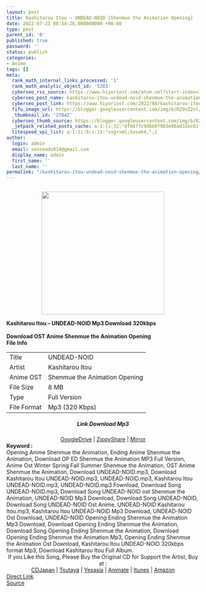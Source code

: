 ```yaml
---
layout: post
title: Kashitarou Itou – UNDEAD-NOID [Shenmue the Animation Opening]
date: 2022-07-23 08:54:26.000000000 +00:00
type: post
parent_id: '0'
published: true
password: ''
status: publish
categories:
- Anime
tags: []
meta:
  rank_math_internal_links_processed: '1'
  rank_math_analytic_object_id: '5283'
  cyberseo_rss_source: https://www.hiyoriost.com/atom.xml?start-index=1
  cyberseo_post_name: kashitarou-itou-undead-noid-shenmue-the-animation-opening
  cyberseo_post_link: https://www.hiyoriost.com/2022/04/kashitarou-itou-undead-noid-shenmue.html
  fifu_image_url: https://blogger.googleusercontent.com/img/b/R29vZ2xl/AVvXsEiqlfJ_Snt9HjzLyfv57QwMLWpauONV3BVLV6L6X0AGzp_4czQgTjNJCNsCEGC8XIDoKO6AEKitxCXTGQuRTlrcl3f0i9kZADgSHpOFCTdhXTVoIcfvDsz_WEct90v0k0LYkdgxbJvl_768q8k78TkxhWMg5y9RRXfqvM8d-11MTnxZL6fOScNnI3nX/s320/cover%20%2881%29.jpg
  _thumbnail_id: '27842'
  cyberseo_thumb_source: https://blogger.googleusercontent.com/img/b/R29vZ2xl/AVvXsEiqlfJ_Snt9HjzLyfv57QwMLWpauONV3BVLV6L6X0AGzp_4czQgTjNJCNsCEGC8XIDoKO6AEKitxCXTGQuRTlrcl3f0i9kZADgSHpOFCTdhXTVoIcfvDsz_WEct90v0k0LYkdgxbJvl_768q8k78TkxhWMg5y9RRXfqvM8d-11MTnxZL6fOScNnI3nX/s320/cover%20%2881%29.jpg
  _jetpack_related_posts_cache: a:1:{s:32:"8f6677c9d6b0f903e98ad32ec61f8deb";a:2:{s:7:"expires";i:1658620950;s:7:"payload";a:3:{i:0;a:1:{s:2:"id";i:27843;}i:1;a:1:{s:2:"id";i:27817;}i:2;a:1:{s:2:"id";i:27783;}}}}
  litespeed_vpi_list: a:1:{i:0;s:15:"svg+xml;base64,";}
author:
  login: admin
  email: senseads014@gmail.com
  display_name: admin
  first_name: ''
  last_name: ''
permalink: "/kashitarou-itou-undead-noid-shenmue-the-animation-opening/"
---
```

<div class="separator" style="clear: both;"><a href="https://blogger.googleusercontent.com/img/b/R29vZ2xl/AVvXsEiqlfJ_Snt9HjzLyfv57QwMLWpauONV3BVLV6L6X0AGzp_4czQgTjNJCNsCEGC8XIDoKO6AEKitxCXTGQuRTlrcl3f0i9kZADgSHpOFCTdhXTVoIcfvDsz_WEct90v0k0LYkdgxbJvl_768q8k78TkxhWMg5y9RRXfqvM8d-11MTnxZL6fOScNnI3nX/s600/cover%20%2881%29.jpg" style="display: block; padding: 1em 0; text-align: center; "><img alt border="0" data-original-height="600" data-original-width="600" src="{{ site.baseurl }}/assets/2022/07/cover%20%2881%29.jpg" width="320" /></a></div>
<div class="judulpost">
<b>Kashitarou Itou – UNDEAD-NOID Mp3 Download 320kbps<br />
<br />
Download OST Anime Shenmue the Animation Opening</b>
</div>
<div class="linkdownload"><b>File Info</b></div>
<div class="info2" id="Info">
<table>
<tbody>
<tr>
<td class="tablex">Title</td>
<td>UNDEAD-NOID</td>
</tr>
<tr>
<td class="tablex">Artist</td>
<td>Kashitarou Itou</td>
</tr>
<tr>
<td class="tablex">Anime OST</td>
<td>Shenmue the Animation Opening</td>
</tr>
<tr>
<td class="tablex">File Size</td>
<td>8 MB</td>
</tr>
<tr>
<td class="tablex">Type</td>
<td>Full Version</td>
</tr>
<tr>
<td class="tablex">File Format</td>
<td>Mp3 (320 Kbps)</td>
</tr>
</tbody>
</table>
</div>
<div style="text-align: center;">
<div class="smokeddl">
<div class="linkdownload">
<h5>Link Download Mp3</h5>
</div>
<div class="smokeurl">
<a href="https://drive.google.com/file/d/1cMwoF-3aqVDvqApJHn8A2hsLinijK5gg/view?usp=drivesdk" rel="nofollow noopener" target="_blank">GoogleDrive</a> | <a href="https://www96.zippyshare.com/v/fNOdH9eF/file.html" rel="nofollow noopener" target="_blank">ZippyShare</a> | <a href="https://mir.cr/1G86BHFQ" rel="nofollow noopener" target="_blank">Mirror</a> </div>
</div>
</div>
<div class="keywordz"><b>Keyword : </b>
<div class="tagser">Opening Anime Shenmue the Animation, Ending Anime Shenmue the Animation, Download OP ED Shenmue the Animation MP3 Full Version, Anime Ost Winter Spring Fall Summer Shenmue the Animation, OST Anime Shenmue the Animation, Download UNDEAD-NOID.mp3, Download Kashitarou Itou UNDEAD-NOID.mp3, UNDEAD-NOID.mp3, Kashitarou Itou UNDEAD-NOID.mp3, UNDEAD-NOID.mp3 Fownload, Download Song UNDEAD-NOID.mp3, Download Song UNDEAD-NOID ost Shenmue the Animation, UNDEAD-NOID Mp3 Download, Download Song UNDEAD-NOID, Download Song UNDEAD-NOID Ost Anime, UNDEAD-NOID Kashitarou Itou.mp3, Kashitarou Itou UNDEAD-NOID Mp3 Download, UNDEAD-NOID Ost Download, UNDEAD-NOID Opening Ending Shenmue the Animation Mp3 Download, Download Opening Ending Shenmue the Animation, Download Song Opening Ending Shenmue the Animation, Download Opening Ending Shenmue the Animation Mp3, Opening Ending Shenmue the Animation Ost Download, Kashitarou Itou UNDEAD-NOID 320kbps format Mp3, Download Kashitarou Itou Full Album.</div>
</div>
<div class="buycd" align="center">If you Like this Song, Please Buy the Original CD for Support the Artist, Buy at : <br /><a href="https://www.cdjapan.co.jp/" target="_blank" rel="noopener">CDJapan</a> | <a href="https://shop.tsutaya.co.jp/" target="_blank" rel="noopener">Tsutaya</a> | <a href="https://www.yesasia.com/" target="_blank" rel="noopener">Yesasia</a> | <a href="https://www.animate-onlineshop.jp/" target="_blank" rel="noopener">Animate</a> | <a href="https://www.apple.com/jp/itunes" target="_blank" rel="noopener">Itunes</a> | <a href="https://amazon.co.jp/" target="_blank" rel="noopener">Amazon</a>
</div>
<link rel="stylesheet" href="https://cdnjs.cloudflare.com/ajax/libs/font-awesome/4.7.0/css/font-awesome.min.css" />
<div class="divbtn"> <a href="https://handymansurrender.com/fihup8buzv?key=94550f7ce39444073321dde3b8782f97" class="btn"><i class="fa fa-download"></i> Direct Link</a> <br /><a href="https://www.hiyoriost.com/2022/04/kashitarou-itou-undead-noid-shenmue.html">Source</a> </div>
